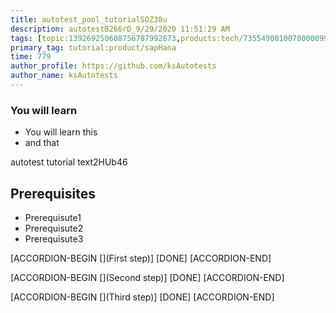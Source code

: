 ```yaml
---
title: autotest_pool_tutorialSOZ38u
description: autotestB266rD_9/29/2020 11:51:29 AM
tags: [topic:139269250608756787992873,products:tech/73554900100700000996,tutorial:experience/advanced]
primary_tag: tutorial:product/sapHana
time: 779
author_profile: https://github.com/ksAutotests
author_name: ksAutotests
---
```

### You will learn
- You will learn this
- and that

autotest tutorial text2HUb46

## Prerequisites
- Prerequisute1
- Prerequisute2
- Prerequisute3

[ACCORDION-BEGIN [](First step)]
[DONE]
[ACCORDION-END]

[ACCORDION-BEGIN [](Second step)]
[DONE]
[ACCORDION-END]

[ACCORDION-BEGIN [](Third step)]
[DONE]
[ACCORDION-END]

